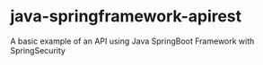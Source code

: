 # java-springframework-apirest
A basic example of an API using  Java SpringBoot Framework with SpringSecurity
